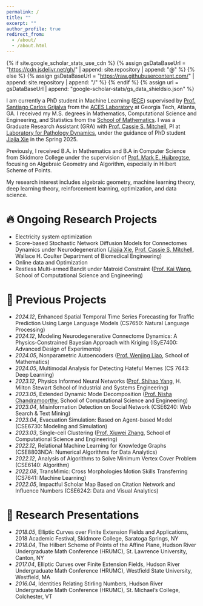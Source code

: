 ```yaml
---
permalink: /
title: ""
excerpt: ""
author_profile: true
redirect_from: 
  - /about/
  - /about.html
---
```


{% if site.google_scholar_stats_use_cdn %}
{% assign gsDataBaseUrl = "https://cdn.jsdelivr.net/gh/" | append: site.repository | append: "@" %}
{% else %}
{% assign gsDataBaseUrl = "https://raw.githubusercontent.com/" | append: site.repository | append: "/" %}
{% endif %}
{% assign url = gsDataBaseUrl | append: "google-scholar-stats/gs_data_shieldsio.json" %}

<span class='anchor' id='about-me'></span>

I am currently a PhD student in Machine Learning ([ECE](https://ece.gatech.edu/)) supervised by [Prof. Santiago Carlos Grijalva](https://ece.gatech.edu/directory/santiago-carlos-grijalva) from the [ACES Laboratory](https://aces.ece.gatech.edu/) at Georgia Tech, Atlanta, GA. I received my M.S. degrees in Mathematics, Computational Science and Engineering, and Statistics from the [School of Mathematics](https://math.gatech.edu/). I was a Graduate Research Assistant (GRA) with [Prof. Cassie S. Mitchell](https://bme.gatech.edu/bme/faculty/Cassie-S.-Mitchell), PI at [Laboratory for Pathology Dynamics](https://sites.gatech.edu/cassie-mitchell-lab/), under the guidance of PhD student [Jiajia Xie](https://www.cse.gatech.edu/people/jiajia-xie) in the Spring 2025.

Previously, I received B.A. in Mathematics and B.A in Computer Science from Skidmore College under the supervision of [Prof. Mark E. Huibregtse](https://academics.skidmore.edu/blogs/mhuibreg/), focusing on Algebraic Geometry and Algorithm, especially in Hilbert Scheme of Points.

My research interest includes algebraic geometry, machine learning theory, deep learning theory, reinforcement learning, optimization, and data science.

# 🔥 Ongoing Research Projects
- Electricity system optimization
- Score-based Stochastic Network Diffusion Models for Connectomes Dynamics under Neurodegeneration ([Jiajia Xie](https://www.cse.gatech.edu/people/jiajia-xie), [Prof. Cassie S. Mitchell](https://bme.gatech.edu/bme/faculty/Cassie-S.-Mitchell), Wallace H. Coulter Department of Biomedical Engineering)
- Online data and Optimization
- Restless Multi-armed Bandit under Matroid Constraint ([Prof. Kai Wang](https://guaguakai.com/), School of Computational Science and Engineering)

# 📝 Previous Projects
- *2024.12*, Enhanced Spatial Temporal Time Series Forecasting for Traffic Prediction Using Large Language Models (CS7650: Natural Language Processing)
- *2024.12*, Modeling Neurodegenerative Connectome Dynamics: A Physics-Constrained Bayesian Approach with Kriging (ISyE7400: Advanced Design of Experiments)
- *2024.05*, Nonparametric Autoencoders ([Prof. Wenjing Liao](https://wliao60.math.gatech.edu/), School of Mathematics)
- *2024.05*, Multimodal Analysis for Detecting Hateful Memes (CS 7643: Deep Learning)
- *2023.12*, Physics Informed Neural Networks ([Prof. Shihao Yang](https://www.isye.gatech.edu/users/shihao-yang), H. Milton Stewart School of Industrial and Systems Engineering)
- *2023.05*, Extended Dynamic Mode Decomposition ([Prof. Nisha Chandramoorthy](https://cse.gatech.edu/people/nisha-chandramoorthy), School of Computational Science and Engineering)
- *2023.04*, Misinformation Detection on Social Network (CSE6240: Web Search & Text Mining)
- *2023.04*, Evacuation Simulation: Based on Agent-based Model (CSE6730: Modeling and Simulation)
- *2023.03*, Single-cell Clustering ([Prof. Xiuwei Zhang](https://research.gatech.edu/people/xiuwei-zhang), School of Computational Science and Engineering)
- *2022.12*, Relational Machine Learning for Knowledge Graphs (CSE8803NDA: Numerical Algorithms for Data Analytics)
- *2022.12*, Analysis of Algorithms to Solve Minimum Vertex Cover Problem (CSE6140: Algorithm)
- *2022.08*, TransMimic: Cross Morphologies Motion Skills Transferring (CS7641: Machine Learning)
- *2022.05*, Impactful Scholar Map Based on Citation Network and Influence Numbers (CSE6242: Data and Visual Analytics)

# 💬 Research Presentations
- *2018.05*, Elliptic Curves over Finite Extension Fields and Applications, 2018 Academic Festival, Skidmore College, Saratoga Springs, NY
- *2018.04*, The Hilbert Scheme of Points of the Affine Plane, Hudson River Undergraduate Math Conference (HRUMC), St. Lawrence University, Canton, NY
- *2017.04*, Elliptic Curves over Finite Extension Fields, Hudson River Undergraduate Math Conference (HRUMC), Westfield State University, Westfield, MA
- *2016.04*, Identities Relating Stirling Numbers, Hudson River Undergraduate Math Conference (HRUMC), St. Michael’s College, Colchester, VT

